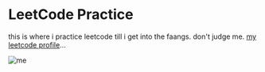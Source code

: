 # LeetCode Practice
this is where i practice leetcode till i get into the faangs. don't judge me. [my leetcode profile](https://leetcode.com/Ahmed_Shaikh/)...

![me](https://media.tenor.com/8wBCqZH60U8AAAAC/computer-cat.gif)
